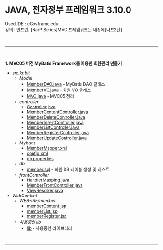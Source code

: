 # JAVA, 전자정부 프레임워크 3.10.0
Used IDE : eGovframe.edu</br>
강의 : 인프런, [NarP Series]MVC 프레임워크는 내손에[나프2탄]
 
</br>

---

</br>

**1. MVC05 버전 MyBatis Framework를 이용한 회원관리 만들기**
* _src.kr.bit_
  - _Model_
    - [MemberDAO.java](https://github.com/mungkeu/Nafp_Series2/blob/main/MVC05/src/kr/bit/Model/MemberDAO.java) - MyBatis DAO 클래스
    - [MemberVO.java](https://github.com/mungkeu/Nafp_Series2/blob/main/MVC05/src/kr/bit/Model/MemberVO.java) - 회원 VO 클래스  
    - [MVC.java](https://github.com/mungkeu/Nafp_Series2/blob/main/MVC05/src/kr/bit/Model/MVC.java) - MVC05 정리
  - _controller_
    - [Controller.java](https://github.com/mungkeu/Nafp_Series2/blob/main/MVC05/src/kr/bit/controller/Controller.java)
    - [MemberContentController.java](https://github.com/mungkeu/Nafp_Series2/blob/main/MVC05/src/kr/bit/controller/MemberContentController.java)
    - [MemberDeleteController.java](https://github.com/mungkeu/Nafp_Series2/blob/main/MVC05/src/kr/bit/controller/MemberDeleteController.java)
    - [MemberInsertController.java](https://github.com/mungkeu/Nafp_Series2/blob/main/MVC05/src/kr/bit/controller/MemberInsertController.java)
    - [MemberListController.java](https://github.com/mungkeu/Nafp_Series2/blob/main/MVC05/src/kr/bit/controller/MemberListController.java)
    - [MemberRegisterController.java](https://github.com/mungkeu/Nafp_Series2/blob/main/MVC05/src/kr/bit/controller/MemberRegisterController.java)
    - [MemberUpdateController.java](https://github.com/mungkeu/Nafp_Series2/blob/main/MVC05/src/kr/bit/controller/MemberUpdateController.java)
  - _Mybatis_
    - [MemberMapper.xml](https://github.com/mungkeu/Nafp_Series2/blob/main/MVC05/src/kr/bit/mybatis/MemberMapper.xml)
    - [config.xml](https://github.com/mungkeu/Nafp_Series2/blob/main/MVC05/src/kr/bit/mybatis/config.xml)
    - [db.properties](https://github.com/mungkeu/Nafp_Series2/blob/main/MVC05/src/kr/bit/mybatis/db.properties)
  - _db_
    - [member.sql](https://github.com/mungkeu/Nafp_Series2/blob/main/MVC05/src/kr/bit/db/member.sql) - 회원 DB 테이블 생성 및 테스트
  - _frontController_
    - [HandlerMapping.java](https://github.com/mungkeu/Nafp_Series2/blob/main/MVC05/src/kr/bit/frontController/HandlerMapping.java)
    - [MemberFrontController.java](https://github.com/mungkeu/Nafp_Series2/blob/main/MVC05/src/kr/bit/frontController/MemberFrontController.java)
    - [ViewResolver.java](https://github.com/mungkeu/Nafp_Series2/blob/main/MVC05/src/kr/bit/frontController/ViewResolver.java)
* _WebContent_
  - _WEB-INF/member_
    - [memberContent.jsp](https://github.com/mungkeu/Nafp_Series2/blob/main/MVC05/WebContent/WEB-INF/member/memberContent.jsp)
    - [memberList.jsp](https://github.com/mungkeu/Nafp_Series2/blob/main/MVC05/WebContent/WEB-INF/member/memberList.jsp)
    - [memberRegister.jsp](https://github.com/mungkeu/Nafp_Series2/blob/main/MVC05/WebContent/WEB-INF/member/memberRegister.jsp)
  - _사용중인 lib_
    - [lib](https://github.com/mungkeu/Nafp_Series2/tree/main/MVC05/WebContent/WEB-INF/lib) - 사용중인 라이브러리

</br>

---

</br>
